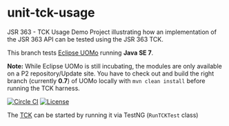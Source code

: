 # unit-tck-usage
JSR 363 - TCK Usage Demo Project illustrating how an implementation of the JSR 363 API can be tested using the JSR 363 TCK.

This branch tests [Eclipse UOMo](https://www.eclipse.org/uomo/) running **Java SE 7**.

**Note:** While Eclipse UOMo is still incubating, the modules are only available on a P2 repository/Update site. 
You have to check out and build the right branch (currently **0.7**) of UOMo locally with `mvn clean install` before running the TCK harness.

[![Circle CI](https://circleci.com/gh/unitsofmeasurement/unit-tck-usage.svg?style=svg)](https://circleci.com/gh/unitsofmeasurement/unit-tck-usage)
[![License](http://img.shields.io/badge/license-BSD3-blue.svg?style=flat-square)](http://opensource.org/licenses/BSD-3-Clause)

The [TCK](../../../unit-tck) can be started by running it via TestNG (`RunTCKTest` class)